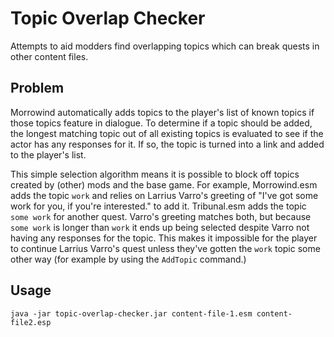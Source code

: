 # Topic Overlap Checker

Attempts to aid modders find overlapping topics which can break quests in other content files.

## Problem

Morrowind automatically adds topics to the player's list of known topics if those topics feature in dialogue.
To determine if a topic should be added, the longest matching topic out of all existing topics is evaluated to see if the actor has any responses for it.
If so, the topic is turned into a link and added to the player's list.

This simple selection algorithm means it is possible to block off topics created by (other) mods and the base game.
For example, Morrowind.esm adds the topic `work` and relies on Larrius Varro's greeting of "I've got some work for you, if you're interested." to add it.
Tribunal.esm adds the topic `some work` for another quest. Varro's greeting matches both,
but because `some work` is longer than `work` it ends up being selected despite Varro not having any responses for the topic.
This makes it impossible for the player to continue Larrius Varro's quest unless they've gotten the `work` topic some other way
(for example by using the `AddTopic` command.)

## Usage

`java -jar topic-overlap-checker.jar content-file-1.esm content-file2.esp`
